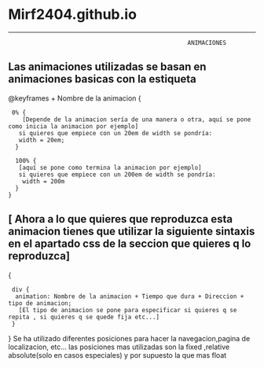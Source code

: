 # Mirf2404.github.io

-------------------------------------------------------------------------------------------------------------------------------------------------------------------------
                                                       ANIMACIONES

Las animaciones utilizadas se basan en animaciones basicas con la estiqueta 
-------------------------------------------------------------------------------------------------------------------------------------------------------------------------
 @keyframes + Nombre de la animacion {

     0% {
        [Depende de la animacion sería de una manera o otra, aquí se pone como inicia la animacion por ejemplo]
       si quieres que empiece con un 20em de width se pondría:
       width = 20em;
      }
      
      100% {
       [aquí se pone como termina la animacion por ejemplo]
       si quieres que empiece con un 200em de width se pondría:
        width = 200m 
      }
    }

[ Ahora a lo que quieres que reproduzca esta animacion tienes que utilizar la siguiente sintaxis en el apartado css de la seccion que quieres q lo reproduzca]
-------------------------------------------------------------------------------------------------------------------------------------------------------------------------
 {  
 
     div {
      animation: Nombre de la animacion + Tiempo que dura + Direccion + tipo de animacion;
       [El tipo de animacion se pone para especificar si quieres q se repita , si quieres q se quede fija etc...]
     }
     
  }
Se ha utilizado diferentes posiciones para hacer la navegacion,pagina de localizacion, etc... 
las posiciones mas utilizadas son la fixed ,relative absolute(solo en casos especiales) y por supuesto la que mas float
